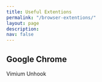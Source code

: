 ```yaml
---
title: Useful Extentions
permalink: "/browser-extentions/"
layout: page
description: 
nav: false
---
```



## Google Chrome
Vimium
Unhook
